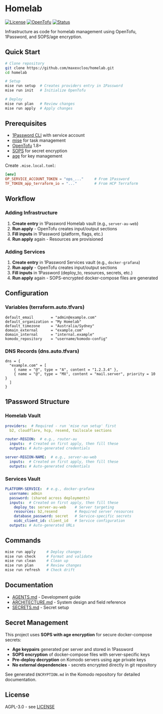 # Homelab

[![License](https://img.shields.io/badge/license-AGPL--3.0-blue.svg)](LICENSE)
[![OpenTofu](https://img.shields.io/badge/OpenTofu-1.8+-blue)](https://opentofu.org/)
[![Status](https://img.shields.io/badge/status-active-success)](https://github.com/maxexcloo/homelab)

Infrastructure as code for homelab management using OpenTofu, 1Password, and SOPS/age encryption.

## Quick Start

```bash
# Clone repository
git clone https://github.com/maxexcloo/homelab.git
cd homelab

# Setup
mise run setup  # Creates providers entry in 1Password
mise run init   # Initialize OpenTofu

# Deploy
mise run plan   # Review changes
mise run apply  # Apply changes
```

## Prerequisites

- [1Password CLI](https://1password.com/downloads/command-line/) with service account
- [mise](https://mise.jdx.dev/) for task management
- [OpenTofu](https://opentofu.org/) 1.8+
- [SOPS](https://github.com/getsops/sops) for secret encryption
- [age](https://age-encryption.org/) for key management

Create `.mise.local.toml`:
```toml
[env]
OP_SERVICE_ACCOUNT_TOKEN = "ops_..."     # From 1Password
TF_TOKEN_app_terraform_io = "..."        # From HCP Terraform
```

## Workflow

### Adding Infrastructure

1. **Create entry** in 1Password Homelab vault (e.g., `server-au-web`)
2. **Run apply** - OpenTofu creates input/output sections
3. **Fill inputs** in 1Password (platform, flags, etc.)
4. **Run apply** again - Resources are provisioned

### Adding Services

1. **Create entry** in 1Password Services vault (e.g., `docker-grafana`)
2. **Run apply** - OpenTofu creates input/output sections
3. **Fill inputs** in 1Password (deploy_to, resources, secrets, etc.)
4. **Run apply** again - SOPS-encrypted docker-compose files are generated

## Configuration

### Variables (terraform.auto.tfvars)

```hcl
default_email        = "admin@example.com"
default_organization = "My Homelab"
default_timezone     = "Australia/Sydney"
domain_external      = "example.com"
domain_internal      = "internal.example"
komodo_repository    = "username/komodo-config"
```

### DNS Records (dns.auto.tfvars)

```hcl
dns = {
  "example.com" = [
    { name = "@", type = "A", content = "1.2.3.4" },
    { name = "@", type = "MX", content = "mail.server", priority = 10 }
  ]
}
```

## 1Password Structure

### Homelab Vault

```yaml
providers:  # Required - run 'mise run setup' first
  b2, cloudflare, hcp, resend, tailscale sections

router-REGION:  # e.g., router-au
  inputs:  # Created on first apply, then fill these
  outputs: # Auto-generated credentials

server-REGION-NAME:  # e.g., server-au-web
  inputs:  # Created on first apply, then fill these
  outputs: # Auto-generated credentials
```

### Services Vault

```yaml
PLATFORM-SERVICE:  # e.g., docker-grafana
  username: admin
  password: (shared across deployments)
  inputs:  # Created on first apply, then fill these
    deploy_to: server-au-web    # Server targeting
    resources: b2,resend        # Required server resources
    database_password: secret   # Service-specific secrets
    oidc_client_id: client_id   # Service configuration
  outputs: # Auto-generated URLs
```

## Commands

```bash
mise run apply     # Deploy changes
mise run check     # Format and validate
mise run clean     # Clean up
mise run plan      # Review changes
mise run refresh   # Check drift
```

## Documentation

- [AGENTS.md](AGENTS.md) - Development guide
- [ARCHITECTURE.md](ARCHITECTURE.md) - System design and field reference
- [SECRETS.md](SECRETS.md) - Secret setup

## Secret Management

This project uses **SOPS with age encryption** for secure docker-compose secrets:

- **Age keypairs** generated per server and stored in 1Password
- **SOPS encryption** of docker-compose files with server-specific keys
- **Pre-deploy decryption** on Komodo servers using age private keys
- **No external dependencies** - secrets encrypted directly in git repository

See generated `ENCRYPTION.md` in the Komodo repository for detailed documentation.

## License

AGPL-3.0 - see [LICENSE](LICENSE)
